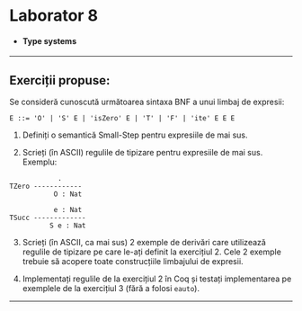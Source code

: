 # Laborator 8
* #### Type systems
---

## Exerciții propuse:
Se consideră cunoscută următoarea sintaxa BNF a unui limbaj de expresii:
```
E ::= 'O' | 'S' E | 'isZero' E | 'T' | 'F' | 'ite' E E E
```

1. Definiți o semantică Small-Step pentru expresiile de mai sus.


2. Scrieți (în ASCII) regulile de tipizare pentru expresiile de mai sus.\
Exemplu:
```
            .
TZero ------------
           O : Nat

           e : Nat
TSucc -------------
          S e : Nat
```

3. Scrieți (în ASCII, ca mai sus) 2 exemple de derivări care utilizează regulile de tipizare pe care le-ați definit la exercițiul 2. Cele 2 exemple trebuie să acopere toate construcțiile limbajului de expresii.


4. Implementați regulile de la exercițiul 2 în Coq și testați implementarea pe exemplele de la exercițiul 3 (fără a folosi ```eauto```).
---